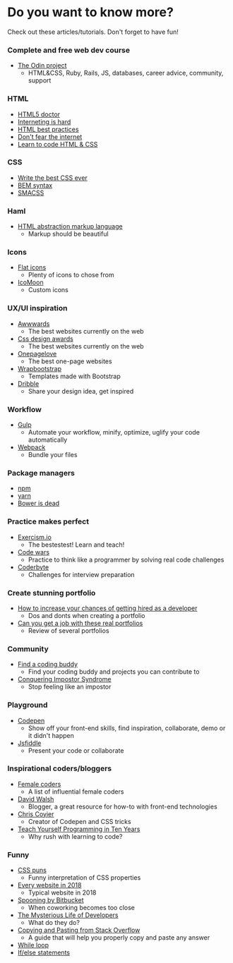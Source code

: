 # Do you want to know more?

Check out these articles/tutorials. Don't forget to have fun!

### Complete and free web dev course
* [The Odin project](https://www.theodinproject.com/)
  * HTML&CSS, Ruby, Rails, JS, databases, career advice, community, support

### HTML
 * [HTML5 doctor](http://html5doctor.com/)
 * [Interneting is hard](https://internetingishard.com/html-and-css/)
 * [HTML best practices](https://github.com/hail2u/html-best-practices)
 * [Don't fear the internet](http://www.dontfeartheinternet.com/)
 * [Learn to code HTML & CSS](https://learn.shayhowe.com/)

### CSS
 * [Write the best CSS ever](https://learn.shayhowe.com/html-css/writing-your-best-code/)
 * [BEM syntax](http://getbem.com/introduction/)
 * [SMACSS](https://smacss.com/)

### Haml
  * [HTML abstraction markup language](http://haml.info/)
    * Markup should be beautiful

### Icons
  * [Flat icons](https://www.flaticon.com/)
    * Plenty of icons to chose from
  * [IcoMoon](https://icomoon.io/)
    * Custom icons

### UX/UI inspiration
* [Awwwards](https://www.awwwards.com/)
  * The best websites currently on the web
* [Css design awards](https://www.cssdesignawards.com/)
  * The best websites currently on the web
* [Onepagelove](https://onepagelove.com/)
  * The best one-page websites
* [Wrapbootstrap](http://wrapbootstrap.com)
  * Templates made with Bootstrap
* [Dribble](https://dribbble.com/)
  * Share your design idea, get inspired

### Workflow
* [Gulp](https://gulpjs.com/)
  * Automate your workflow, minify, optimize, uglify your code automatically
* [Webpack](https://webpack.js.org/)
  * Bundle your files

### Package managers
 * [npm](https://www.npmjs.com)
 * [yarn](https://yarnpkg.com/en/)
 * [Bower is dead](https://snyk.io/blog/bower-is-dead/)

### Practice makes perfect
* [Exercism.io](https://exercism.io/)
  * The bestestest! Learn and teach!
* [Code wars](https://www.codewars.com/)
  * Practice to think like a programmer by solving real code challenges
* [Coderbyte](https://coderbyte.com/)
  * Challenges for interview preparation

### Create stunning portfolio
* [How to increase your chances of getting hired as a developer](https://medium.com/@jamsusmaximus/how-to-increase-your-chances-of-getting-hired-as-a-developer-a1be5008883c#.qv3c0hzo7)
  * Dos and donts when creating a portfolio
* [Can you get a job with these real portfolios](https://www.youtube.com/watch?v=AZUxfJ9PvoM&t=363s)
  * Review of several portfolios

### Community
* [Find a coding buddy](https://codebuddies.org/)
  * Find your coding buddy and projects you can contribute to
* [Conquering Impostor Syndrome](https://davidwalsh.name/conquering-impostor-syndrome)
  * Stop feeling like an impostor

### Playground
* [Codepen](http://codepen.io/)
  * Show off your front-end skills, find inspiration, collaborate, demo or it didn't happen
* [Jsfiddle](https://jsfiddle.net/)
  * Present your code or collaborate

### Inspirational coders/bloggers
* [Female coders](https://gist.github.com/tonkec/5d5b1782738e0130259d)
  * A list of influential female coders
* [David Walsh](https://davidwalsh.name/)
  * Blogger, a great resource for how-to with front-end technologies
* [Chris Coyier](https://chriscoyier.net/)
  * Creator of Codepen and CSS tricks
* [Teach Yourself Programming in Ten Years](http://norvig.com/21-days.html)
  * Why rush with learning to code?

### Funny
* [CSS puns](https://saijogeorge.com/css-puns/)
  * Funny interpretation of CSS properties
* [Every website in 2018](https://codepen.io/cobra_winfrey/full/MPqvwg/)
  * Typical website in 2018
* [Spooning by Bitbucket](https://www.youtube.com/watch?v=dYBjVTMUQY0)
  * When coworking becomes too close
* [The Mysterious Life of Developers](https://www.youtube.com/watch?v=ocwnns57cYQ)
  * What do they do?
* [Copying and Pasting from Stack Overflow](https://www.goodreads.com/book/show/29437996-copying-and-pasting-from-stack-overflow)
  * A guide that will help you properly copy and paste any answer
* [While loop](https://img.devrant.com/devrant/rant/r_336375_CA5gj.jpg)
* [If/else statements](https://i.pinimg.com/originals/4f/80/db/4f80dbdfddc683e839b196f5b3ead5ad.jpg)
